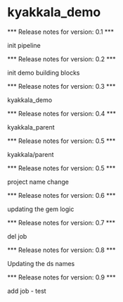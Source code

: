 # kyakkala_demo

*** Release notes for version: 0.1 ***

init pipeline

*** Release notes for version: 0.2 ***

init demo building blocks

*** Release notes for version: 0.3 ***

kyakkala_demo

*** Release notes for version: 0.4 ***

kyakkala_parent

*** Release notes for version: 0.5 ***

kyakkala/parent

*** Release notes for version: 0.5 ***

project name change

*** Release notes for version: 0.6 ***

updating the gem logic

*** Release notes for version: 0.7 ***

del job

*** Release notes for version: 0.8 ***

Updating the ds names

*** Release notes for version: 0.9 ***

add job - test
